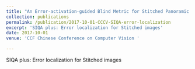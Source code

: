 ```yaml
---
title: "An Error-activation-guided Blind Metric for Stitched Panoramic Image Quality Assessment"
collection: publications
permalink: /publication/2017-10-01-CCCV-SIQA-error-localization
excerpt: 'SIQA plus: Error localization for Stitched images'
date: 2017-10-01
venue: 'CCF Chinese Conference on Computer Vision '

---
```

SIQA plus: Error localization for Stitched images
